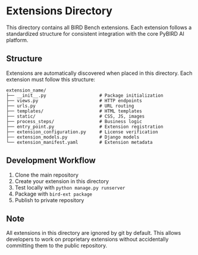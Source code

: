 # Extensions Directory

This directory contains all BIRD Bench extensions. Each extension follows a standardized structure for consistent integration with the core PyBIRD AI platform.

## Structure

Extensions are automatically discovered when placed in this directory. Each extension must follow this structure:

```
extension_name/
├── __init__.py                    # Package initialization
├── views.py                       # HTTP endpoints
├── urls.py                        # URL routing
├── templates/                     # HTML templates
├── static/                        # CSS, JS, images
├── process_steps/                 # Business logic
├── entry_point.py                 # Extension registration
├── extension_configuration.py     # License verification
├── extension_models.py            # Django models
└── extension_manifest.yaml        # Extension metadata
```

## Development Workflow

1. Clone the main repository
2. Create your extension in this directory
3. Test locally with `python manage.py runserver`
4. Package with `bird-ext package`
5. Publish to private repository

## Note

All extensions in this directory are ignored by git by default. This allows developers to work on proprietary extensions without accidentally committing them to the public repository.